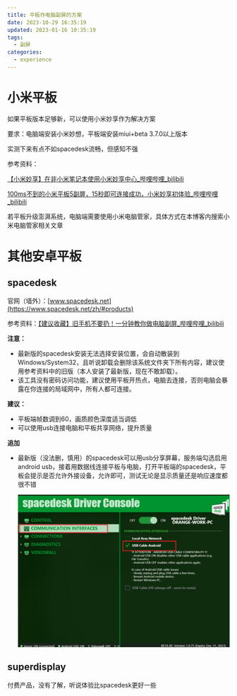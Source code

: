 ```yaml
---
title: 平板作电脑副屏的方案
date: 2023-10-29 16:35:19
updated: 2023-01-16 10:35:19
tags:
  - 副屏
categories:
  - experience
---
```


# 小米平板

如果平板版本足够新，可以使用小米妙享作为解决方案

要求：电脑端安装小米妙想，平板端安装miui+beta 3.7.0以上版本

实测下来有点不如spacedesk流畅，但感知不强

参考资料：

[【小米妙享】在非小米笔记本使用小米妙享中心_哔哩哔哩_bilibili](https://www.bilibili.com/video/BV1eo4y1L7Pd/?spm_id_from=333.337.search-card.all.click)

[100ms不到的小米平板5副屏，15秒即可连接成功，小米妙享初体验_哔哩哔哩_bilibili](https://www.bilibili.com/video/BV1tB4y1z7YT/?spm_id_from=333.337.search-card.all.click&vd_source=7103983ce7cdb97d8715a21074de9a20)

若平板升级澎湃系统，电脑端需要使用小米电脑管家，具体方式在本博客内搜索小米电脑管家相关文章

# 其他安卓平板

## spacedesk

官网（墙外）：[www.spacedesk.net](https://www.spacedesk.net/zh/#products)

参考资料：[【建议收藏】旧手机不要扔！一分钟教你做电脑副屏_哔哩哔哩_bilibili](https://www.bilibili.com/video/BV1xm4y1S7Nc/?spm_id_from=333.337.search-card.all.click&vd_source=7103983ce7cdb97d8715a21074de9a20)

**注意：**

- 最新版的spacedesk安装无法选择安装位置，会自动散装到Windows/System32，且听说卸载会删除该系统文件夹下所有内容，建议使用参考资料中的旧版（本人安装了最新版，现在不敢卸载）。
- 该工具没有密码访问功能，建议使用平板开热点，电脑去连接，否则电脑会暴露在你连接的局域网中，所有人都可连接。

**建议：**

- 平板端帧数调到60，画质颜色深度适当调低
- 可以使用usb连接电脑和平板共享网络，提升质量

**追加**

- 最新版（没法删，慎用）的spacedesk可以用usb分享屏幕，服务端勾选启用android usb，接着用数据线连接平板与电脑，打开平板端的spacedesk，平板会提示是否允许外接设备，允许即可，测试无论是显示质量还是响应速度都很不错

    ![image-20231104113105077](平板作电脑副屏的方案/image-20231104113105077.png)

## superdisplay

付费产品，没有了解，听说体验比spacedesk更好一些